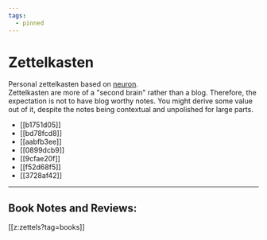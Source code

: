 ```yaml
---
tags: 
  - pinned
---
```

# Zettelkasten
Personal zettelkasten based on [neuron](https://neuron.zettel.page/).  
Zettelkasten are more of a "second brain" rather than a blog. Therefore, the expectation is not to have blog worthy notes. You might derive some value out of it, despite the notes being contextual and unpolished for large parts.

* [[b1751d05]]
* [[bd78fcd8]]
* [[aabfb3ee]]
* [[0899dcb9]]
* [[9cfae20f]]
* [[f52d68f5]]
* [[3728af42]]

---
## Book Notes and Reviews:
[[z:zettels?tag=books]]



